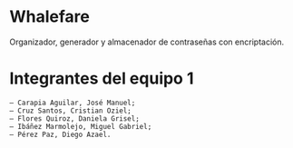 # Whalefare
Organizador, generador y almacenador de contraseñas con encriptación.

# Integrantes del equipo 1
    — Carapia Aguilar, José Manuel;
    — Cruz Santos, Cristian Oziel;
    — Flores Quiroz, Daniela Grisel;
    — Ibáñez Marmolejo, Miguel Gabriel;
    — Pérez Paz, Diego Azael.
